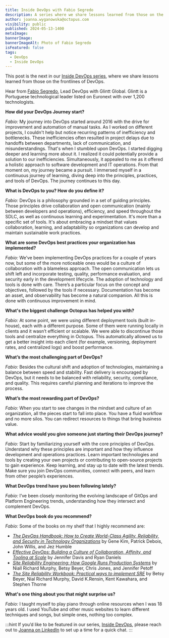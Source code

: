 ```yaml
---
title: Inside DevOps with Fabio Segredo
description: A series where we share lessons learned from those on the frontlines of DevOps. This post features Fabio Segredo of Glintt Global.
author: joanna.wyganowska@octopus.com
visibility: public
published: 2024-05-13-1400
metaImage: 
bannerImage: 
bannerImageAlt: Photo of Fabio Segredo
isFeatured: false
tags: 
  - DevOps
  - Inside DevOps
---
```


This post is the next in our [Inside DevOps series](https://octopus.com/blog/tag/Inside%20DevOps), where we share lessons learned from those on the frontlines of DevOps.  

Hear from [Fabio Segredo](https://www.linkedin.com/in/fabiosegredo/), Lead DevOps with Glintt Global. Glintt is a Portuguese technological leader listed on Euronext with over 1,200 technologists. 

**How did your DevOps Journey start?**

*Fabio:* My journey into DevOps started around 2016 with the drive for improvement and automation of manual tasks. As I worked on different projects, I couldn't help but notice recurring patterns of inefficiency and bottlenecks. These inefficiencies often resulted in project delays due to handoffs between departments, lack of communication, and misunderstandings. That's when I stumbled upon DevOps. I started digging deeper and learning more about it. I realized it could potentially provide a solution to our inefficiencies. Simultaneously, it appealed to me as it offered a holistic approach to software development and IT operations. From that moment on, my journey became a pursuit. I immersed myself in a continuous journey of learning, diving deep into the principles, practices, and tools of DevOps. The journey continues to this day.

**What is DevOps to you? How do you define it?**

*Fabio:* DevOps is a philosophy grounded in a set of guiding principles. Those principles drive collaboration and open communication (mainly between developers and operations), efficiency, and speed throughout the SDLC, as well as continuous learning and experimentation. It's more than a specific set of tools. It's about embracing a mindset that values collaboration, learning, and adaptability so organizations can develop and maintain sustainable work practices.

**What are some DevOps best practices your organization has implemented?**

*Fabio:* We’ve been implementing DevOps practices for a couple of years now, but some of the more noticeable ones would be a culture of collaboration with a blameless approach. The open communication lets us shift left and incorporate testing, quality, performance evaluation, and security early in the development lifecycle. The adoption of technology and tools is done with care. There’s a particular focus on the concept and objectives, followed by the tools if necessary. Documentation has become an asset, and observability has become a natural companion. All this is done with continuous improvement in mind.

**What's the biggest challenge Octopus has helped you with?**

*Fabio:* At some point, we were using different deployment tools (built in-house), each with a different purpose. Some of them were running locally in clients and it wasn’t efficient or scalable. We were able to discontinue those tools and centralize everything in Octopus. This automatically allowed us to get a better insight into each client (for example, versioning, deployment rates, and centralized logs) and boost performance.

**What’s the most challenging part of DevOps?**

*Fabio:* Besides the cultural shift and adoption of technologies, maintaining a balance between speed and stability. Fast delivery is encouraged by DevOps, but it needs to be balanced with reliability, security, compliance, and quality. This requires careful planning and iterations to improve the process.

**What’s the most rewarding part of DevOps?**

*Fabio:* When you start to see changes in the mindset and culture of an organization, all the pieces start to fall into place. You have a fluid workflow and no more silos. You can redirect resources to things that bring business value.

**What advice would you give someone just starting their DevOps journey?**

*Fabio:* Start by familiarizing yourself with the core principles of DevOps. Understand why these principles are important and how they influence development and operations practices. Learn important technologies and tools by creating your own projects or contributing to open-source projects to gain experience. Keep learning, and stay up to date with the latest trends. Make sure you join DevOps communities, connect with peers, and learn from other people’s experiences.

**What DevOps trend have you been following lately?**

*Fabio:* I’ve been closely monitoring the evolving landscape of GitOps and Platform Engineering trends, understanding how they intersect and complement DevOps.

**What DevOps book do you recommend?**

*Fabio:* Some of the books on my shelf that I highly recommend are: 

- [*The DevOps Handbook: How to Create World-Class Agility, Reliability, and Security in Technology Organizations*](https://octopus.com/devops/reading-list/#the-devops-handbook) by Gene Kim, Patrick Debois, John Willis, and Jez Humble
- [*Effective DevOps: Building a Culture of Collaboration, Affinity, and Tooling at Scale*](https://www.amazon.com/Effective-DevOps-Building-Collaboration-Affinity/dp/1491926309) by Jennifer Davis and Ryan Daniels
- [*Site Reliability Engineering: How Google Runs Production Systems*](https://octopus.com/devops/reading-list/#the-devops-handbook) by Niall Richard Murphy, Betsy Beyer, Chris Jones, and Jennifer Petoff
- [*The Site Reliability Workbook: Practical ways to implement SRE*](https://www.amazon.com/Site-Reliability-Workbook-Practical-Implement/dp/1492029505) by Betsy Beyer, Nial Richard Murphy, David K.Rensin, Kent Kawahara, and Stephen Thorne

**What's one thing about you that might surprise us?**

*Fabio:* I taught myself to play piano through online resources when I was 18 years old. I used YouTube and other music websites to learn different techniques and songs, but simple ones, nothing too complex.

:::hint
If you’d like to be featured in our series, [Inside DevOps](https://octopus.com/blog/tag/Inside%20DevOps), please reach out to [Joanna on LinkedIn](https://www.linkedin.com/in/joannawyganowska/) to set up a time for a quick chat.
:::